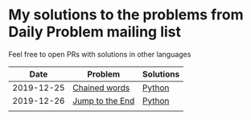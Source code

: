 # My solutions to the problems from Daily Problem mailing list

Feel free to open PRs with solutions in other languages

| Date       | Problem       | Solutions |
|------------|---------------|-----------|
| 2019-12-25 | [Chained words](191225/PROBLEM.md) | [Python](191225/Python/solution.py)    |
| 2019-12-26 | [Jump to the End](191226/PROBLEM.md) |  [Python](191226/Python/solution.py)         |
|            |               |           |
